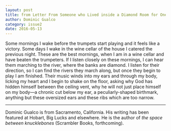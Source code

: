 ```yaml
---
layout: post
title: from Letter From Someone who Lived inside a Diamond Room for One Million Years by Dominic Gualco
author: Dominic Gualco
category: issue2
date: 2016-05-13
---
```


Some mornings I wake before the trumpets start playing and it feels like a victory. Some days I wake in the wine cellar of the house I catered the previous night. These are the best mornings, when I am in a wine cellar and have beaten the trumpeters. If I listen closely on these mornings, I can hear them marching to the river, where the banks are diamond. I listen for their direction, so I can find the rivers they march along, but once they begin to play I am finished. Their music winds into my ears and through my body, licking my heart and I begin to shake on the floor, asking why God has hidden himself between the ceiling vent, why he will not just place himself on my body—a chronic cut below my ear, a peculiarly-shaped birthmark, anything but these oversized ears and these ribs which are too narrow. 

___

Dominic Gualco is from Sacramento, California. His writing has been featured at Hobart, Big Lucks and elsewhere. He is the author of *the space between knucklebones* (Scrambler Books, forthcoming).